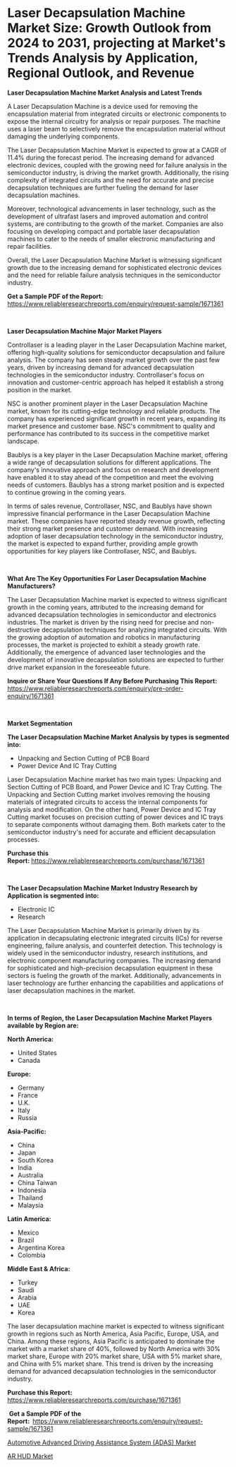 <p><h1>Laser Decapsulation Machine Market Size: Growth Outlook from 2024 to 2031, projecting at Market's Trends Analysis by Application, Regional Outlook, and Revenue</h1></p><p><strong>Laser Decapsulation Machine Market Analysis and Latest Trends</strong></p>
<p><p>A Laser Decapsulation Machine is a device used for removing the encapsulation material from integrated circuits or electronic components to expose the internal circuitry for analysis or repair purposes. The machine uses a laser beam to selectively remove the encapsulation material without damaging the underlying components.</p><p>The Laser Decapsulation Machine Market is expected to grow at a CAGR of 11.4% during the forecast period. The increasing demand for advanced electronic devices, coupled with the growing need for failure analysis in the semiconductor industry, is driving the market growth. Additionally, the rising complexity of integrated circuits and the need for accurate and precise decapsulation techniques are further fueling the demand for laser decapsulation machines.</p><p>Moreover, technological advancements in laser technology, such as the development of ultrafast lasers and improved automation and control systems, are contributing to the growth of the market. Companies are also focusing on developing compact and portable laser decapsulation machines to cater to the needs of smaller electronic manufacturing and repair facilities.</p><p>Overall, the Laser Decapsulation Machine Market is witnessing significant growth due to the increasing demand for sophisticated electronic devices and the need for reliable failure analysis techniques in the semiconductor industry.</p></p>
<p><strong>Get a Sample PDF of the Report:&nbsp;</strong> <a href="https://www.reliableresearchreports.com/enquiry/request-sample/1671361">https://www.reliableresearchreports.com/enquiry/request-sample/1671361</a></p>
<p>&nbsp;</p>
<p><strong>Laser Decapsulation Machine Major Market Players</strong></p>
<p><p>Controllaser is a leading player in the Laser Decapsulation Machine market, offering high-quality solutions for semiconductor decapsulation and failure analysis. The company has seen steady market growth over the past few years, driven by increasing demand for advanced decapsulation technologies in the semiconductor industry. Controllaser's focus on innovation and customer-centric approach has helped it establish a strong position in the market.</p><p>NSC is another prominent player in the Laser Decapsulation Machine market, known for its cutting-edge technology and reliable products. The company has experienced significant growth in recent years, expanding its market presence and customer base. NSC's commitment to quality and performance has contributed to its success in the competitive market landscape.</p><p>Baublys is a key player in the Laser Decapsulation Machine market, offering a wide range of decapsulation solutions for different applications. The company's innovative approach and focus on research and development have enabled it to stay ahead of the competition and meet the evolving needs of customers. Baublys has a strong market position and is expected to continue growing in the coming years.</p><p>In terms of sales revenue, Controllaser, NSC, and Baublys have shown impressive financial performance in the Laser Decapsulation Machine market. These companies have reported steady revenue growth, reflecting their strong market presence and customer demand. With increasing adoption of laser decapsulation technology in the semiconductor industry, the market is expected to expand further, providing ample growth opportunities for key players like Controllaser, NSC, and Baublys.</p></p>
<p>&nbsp;</p>
<p><strong>What Are The Key Opportunities For Laser Decapsulation Machine Manufacturers?</strong></p>
<p><p>The Laser Decapsulation Machine market is expected to witness significant growth in the coming years, attributed to the increasing demand for advanced decapsulation technologies in semiconductor and electronics industries. The market is driven by the rising need for precise and non-destructive decapsulation techniques for analyzing integrated circuits. With the growing adoption of automation and robotics in manufacturing processes, the market is projected to exhibit a steady growth rate. Additionally, the emergence of advanced laser technologies and the development of innovative decapsulation solutions are expected to further drive market expansion in the foreseeable future.</p></p>
<p><strong>Inquire or Share Your Questions If Any Before Purchasing This Report:</strong> <a href="https://www.reliableresearchreports.com/enquiry/pre-order-enquiry/1671361">https://www.reliableresearchreports.com/enquiry/pre-order-enquiry/1671361</a></p>
<p>&nbsp;</p>
<p><strong>Market Segmentation</strong></p>
<p><strong>The Laser Decapsulation Machine Market Analysis by types is segmented into:</strong></p>
<p><ul><li>Unpacking and Section Cutting of PCB Board</li><li>Power Device And IC Tray Cutting</li></ul></p>
<p><p>Laser Decapsulation Machine market has two main types: Unpacking and Section Cutting of PCB Board, and Power Device and IC Tray Cutting. The Unpacking and Section Cutting market involves removing the housing materials of integrated circuits to access the internal components for analysis and modification. On the other hand, Power Device and IC Tray Cutting market focuses on precision cutting of power devices and IC trays to separate components without damaging them. Both markets cater to the semiconductor industry's need for accurate and efficient decapsulation processes.</p></p>
<p><strong>Purchase this Report:&nbsp;</strong><a href="https://www.reliableresearchreports.com/purchase/1671361">https://www.reliableresearchreports.com/purchase/1671361</a></p>
<p>&nbsp;</p>
<p><strong>The Laser Decapsulation Machine Market Industry Research by Application is segmented into:</strong></p>
<p><ul><li>Electronic IC</li><li>Research</li></ul></p>
<p><p>The Laser Decapsulation Machine Market is primarily driven by its application in decapsulating electronic integrated circuits (ICs) for reverse engineering, failure analysis, and counterfeit detection. This technology is widely used in the semiconductor industry, research institutions, and electronic component manufacturing companies. The increasing demand for sophisticated and high-precision decapsulation equipment in these sectors is fueling the growth of the market. Additionally, advancements in laser technology are further enhancing the capabilities and applications of laser decapsulation machines in the market.</p></p>
<p>&nbsp;</p>
<p><strong>In terms of Region, the Laser Decapsulation Machine Market Players available by Region are:</strong></p>
<p>
    <p> <strong> North America: </strong>
        <ul>
            <li>United States</li>
            <li>Canada</li>
        </ul>
        </p> 
    <p> <strong> Europe: </strong>
        <ul>
            <li>Germany</li>
            <li>France</li>
            <li>U.K.</li>
            <li>Italy</li>
            <li>Russia</li>
        </ul>
        </p> 
    <p> <strong> Asia-Pacific: </strong>
        <ul>
            <li>China</li>
            <li>Japan</li>
            <li>South Korea</li>
            <li>India</li>
            <li>Australia</li>
            <li>China Taiwan</li>
            <li>Indonesia</li>
            <li>Thailand</li>
            <li>Malaysia</li>
        </ul>
        </p> 
    <p> <strong> Latin America: </strong>
        <ul>
            <li>Mexico</li>
            <li>Brazil</li>
            <li>Argentina Korea</li>
            <li>Colombia</li>
        </ul>
        </p> 
    <p> <strong> Middle East & Africa: </strong>
        <ul>
            <li>Turkey</li>
            <li>Saudi</li>
            <li>Arabia</li>
            <li>UAE</li>
            <li>Korea</li>
        </ul>
    </p>
    </p>
<p><p>The laser decapsulation machine market is expected to witness significant growth in regions such as North America, Asia Pacific, Europe, USA, and China. Among these regions, Asia Pacific is anticipated to dominate the market with a market share of 40%, followed by North America with 30% market share, Europe with 20% market share, USA with 5% market share, and China with 5% market share. This trend is driven by the increasing demand for advanced decapsulation technologies in the semiconductor industry.</p></p>
<p><strong>Purchase this Report: </strong><a href="https://www.reliableresearchreports.com/purchase/1671361">https://www.reliableresearchreports.com/purchase/1671361</a></p>
<p>&nbsp;<strong>Get a Sample PDF of the Report:&nbsp;&nbsp;</strong><a href="https://www.reliableresearchreports.com/enquiry/request-sample/1671361">https://www.reliableresearchreports.com/enquiry/request-sample/1671361</a></p>
<p><strong></strong></p>
<p><p><a href="https://issuu.com/reportprime-2/docs/automotive-advanced-driving-assistance-system-adas">Automotive Advanced Driving Assistance System (ADAS) Market</a></p><p><a href="https://issuu.com/reportprime-2/docs/ar-hud-market-size-2030.pptx">AR HUD Market</a></p></p>